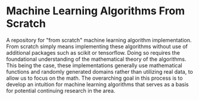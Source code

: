 # Machine Learning Algorithms From Scratch
A repository for "from scratch" machine learning algorithm implementation. From scratch simply means implementing these algorithms without use of additional packages such as scikit or tensorflow. Doing so requires the foundational understanding of the mathematical theory of the algorithms. This being the case, these implementations generally use mathematical functions and randomly generated domains rather than utilizing real data, to allow us to focus on the math. The overarching goal in this process is to develop an intuition for machine learning algorithms that serves as a basis for potential continuing research in the area.
